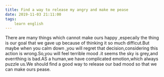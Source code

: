 ```yaml
---
title: Find a way to release my angry and make me pease
date: 2019-11-03 21:11:00
tags:
    learn english
---
```

There are many things which cannot make ours happy ,especaily the thing is our goal that we gave up because of thinking it so much difficut.But maybe when you calm down ,you will regret that decision,considering this action is wrong.So,you will feel terrible mood .it seems the sky is grey,and everrthing is bad.AS a human,we have complicated emotion,which always puzzle us.We should find a good way to release our bad mood so that we can make ours pease.<div><br></div><div><br></div>